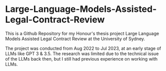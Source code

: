 # Large-Language-Models-Assisted-Legal-Contract-Review

This is a Github Repository for my Honour's thesis project Large Language Models Assisted Legal Contract Review at the University of Sydney.

The project was conducted from Aug 2022 to Jul 2023, at an early stage of LLMs like GPT 3 & 3.5. The research was limited due to the technical issue of the LLMs back then, but I still had previous experience on working with LLMs.
